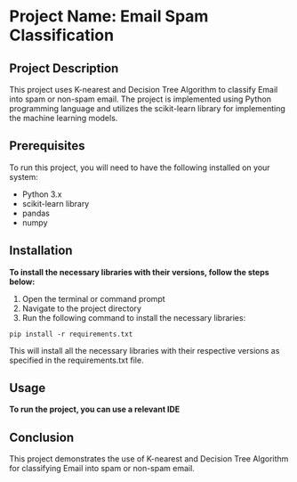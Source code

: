 # Project Name: Email Spam Classification
## Project Description
This project uses K-nearest and Decision Tree Algorithm to classify Email into spam or non-spam email. The project is implemented using Python programming language and utilizes the scikit-learn library for implementing the machine learning models.

## Prerequisites
To run this project, you will need to have the following installed on your system:

* Python 3.x
* scikit-learn library
* pandas
* numpy

## Installation
**To install the necessary libraries with their versions, follow the steps below:**

1. Open the terminal or command prompt
2. Navigate to the project directory
3. Run the following command to install the necessary libraries:

`pip install -r requirements.txt`

This will install all the necessary libraries with their respective versions as specified in the requirements.txt file.

## Usage
**To run the project, you can use a relevant IDE**

## Conclusion
This project demonstrates the use of K-nearest and Decision Tree Algorithm for classifying Email into spam or non-spam email.
